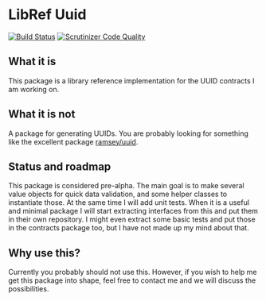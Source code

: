 # LibRef Uuid
[![Build Status](https://travis-ci.org/libref/uuid.svg?branch=develop)](https://travis-ci.org/libref/uuid)
[![Scrutinizer Code Quality](https://scrutinizer-ci.com/g/libref/uuid/badges/quality-score.png?b=develop)](https://scrutinizer-ci.com/g/libref/uuid/?branch=develop)

## What it is
This package is a library reference implementation for the UUID contracts I am
working on.

## What it is not
A package for generating UUIDs. You are probably looking for something like the 
excellent package [ramsey/uuid](https://github.com/ramsey/uuid). 

## Status and roadmap
This package is considered pre-alpha. The main goal is to make several value 
objects for quick data validation, and some helper classes to instantiate those.
At the same time I will add unit tests. When it is a useful and minimal package I 
will start extracting interfaces from this and put them in their own repository. 
I might even extract some basic tests and put those in the contracts package too,
but I have not made up my mind about that.

## Why use this?
Currently you probably should not use this. However, if you wish to help me get
this package into shape, feel free to contact me and we will discuss the 
possibilities.